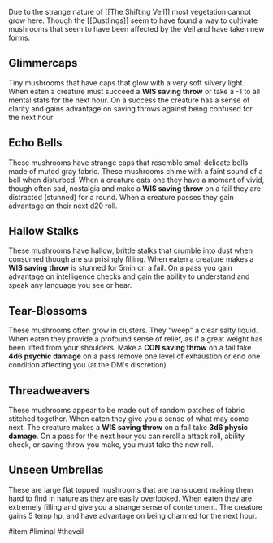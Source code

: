 Due to the strange nature of [[The Shifting Veil]] most vegetation cannot grow here. Though the [[Dustlings]] seem to have found a way to cultivate mushrooms that seem to have been affected by the Veil and have taken new forms. 

## Glimmercaps
Tiny mushrooms that have caps that glow with a very soft silvery light. When eaten a creature must succeed a **WIS saving throw** or take a -1 to all mental stats for the next hour. On a success the creature has a sense of clarity and gains advantage on saving throws against being confused for the next hour

## Echo Bells
These mushrooms have strange caps that resemble small delicate bells made of muted gray fabric. These mushrooms chime with a faint sound of a bell when disturbed. When a creature eats one they have a moment of vivid, though often sad, nostalgia and make a **WIS saving throw** on a fail they are distracted (stunned) for a round. When a creature passes they gain advantage on their next d20 roll. 

## Hallow Stalks
These mushrooms have hallow, brittle stalks that crumble into dust when consumed though are surprisingly filling. When eaten a creature makes a **WIS saving throw** is stunned for 5min on a fail. On a pass you gain advantage on intelligence checks and gain the ability to understand and speak any language you see or hear. 

## Tear-Blossoms 
These mushrooms often grow in clusters. They "weep" a clear salty liquid. When eaten they provide a profound sense of relief, as if a great weight has been lifted from your shoulders. Make a **CON saving throw** on a fail take **4d6 psychic damage** on a pass remove one level of exhaustion or end one condition affecting you (at the DM's discretion).

## Threadweavers
These mushrooms appear to be made out of random patches of fabric stitched together. When eaten they give you a sense of what may come next. The creature makes a **WIS saving throw** on a fail take **3d6 physic damage**. On a pass for the next hour you can reroll a attack roll, ability check, or saving throw you make, you must take the new roll. 

## Unseen Umbrellas
These are large flat topped mushrooms that are translucent making them hard to find in nature as they are easily overlooked. When eaten they are extremely filling and give you a strange sense of contentment.  The creature gains 5 temp hp, and have advantage on being charmed for the next hour. 

#item #liminal #theveil 